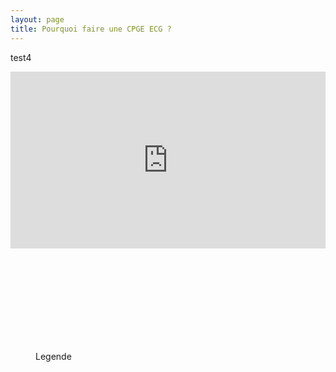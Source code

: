 ```yaml
---
layout: page
title: Pourquoi faire une CPGE ECG ?
---
```


test4
<div style="position:relative;padding-bottom:56.25%;height:0;overflow:hidden;">
  <figure>

  <iframe style="width:100%;height:100%;position:absolute;left:0px;top:0px;overflow:hidden" frameborder="0" type="text/html" src="https://www.dailymotion.com/embed/video/x6vp1pu" width="100%" height="100%" allowfullscreen > </iframe>
     
</figure>
</div>


<figure class="video_container">
  <iframe src=""https://www.dailymotion.com/embed/video/x6vp1pu" frameborder="0" allowfullscreen="true"> </iframe>
       <figcaption>Legende</figcaption>
</figure>


